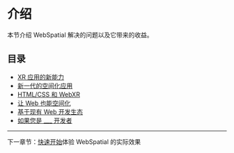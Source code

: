 # 介绍

本节介绍 WebSpatial 解决的问题以及它带来的收益。

## 目录

- [XR 应用的新能力](new-powers-for-xr-apps.md)
- [新一代的空间化应用](the-new-generation-of-spatial-apps.md)
- [HTML/CSS 和 WebXR](html-css-and-webxr.md)
- [让 Web 也能空间化](make-the-web-spatial-too.md)
- [基于现有 Web 开发生态](built-on-the-existing-web-ecosystem.md)
- [如果您是 ___ 开发者](if-you-are-a-developer.md)

---

下一章节：[快速开始](../quick-start/README.md)体验 WebSpatial 的实际效果
